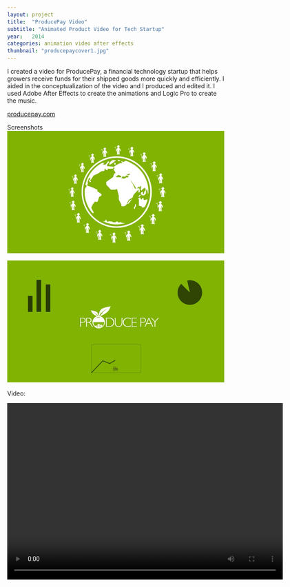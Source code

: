 ```yaml
---
layout: project
title:  "ProducePay Video"
subtitle: "Animated Product Video for Tech Startup"
year:   2014
categories: animation video after effects
thumbnail: "producepaycover1.jpg"
---
```



I created a video for ProducePay, a financial technology startup that helps growers receive funds for their shipped goods more quickly and efficiently. I aided in the conceptualization of the video and I produced and edited it. I used Adobe After Effects to create the animations and Logic Pro to create the music.


[producepay.com](http://producepay.com)

Screenshots
![alt text](/assets/produceimage1.jpg)

![alt text](/assets/produceimage2.jpg)


Video:

<video width="640" height="410" controls>
		<source src="/assets/ProducePay_03_Audio.mp4" type="video/mp4">
			Your browser does not support the video tag.
</video>








